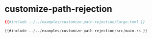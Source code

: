 # customize-path-rejection


```toml
{{#include ../../examples/customize-path-rejection/Cargo.toml }}
```

```rust
{{#include ../../examples/customize-path-rejection/src/main.rs }}
```


